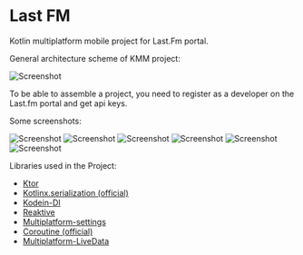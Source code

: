 # Last FM

Kotlin multiplatform mobile project for Last.Fm portal.

General architecture scheme of KMM project:

![Screenshot](pictures/KMP.jpg)

To be able to assemble a project, you need to register as a developer on the Last.fm portal and get api keys.

Some screenshots:

![Screenshot](pictures/ios_1.jpg) ![Screenshot](pictures/android_1.jpg)
![Screenshot](pictures/ios_2.jpg) ![Screenshot](pictures/android_2.jpg)
![Screenshot](pictures/ios_3.jpg) ![Screenshot](pictures/android_3.jpg)

Libraries used in the Project:

- [Ktor](https://github.com/ktorio/ktor)
- [Kotlinx.serialization (official)](https://github.com/Kotlin/kotlinx.serialization)
- [Kodein-DI](https://github.com/Kodein-Framework/Kodein-DI)
- [Reaktive](https://github.com/badoo/Reaktive)
- [Multiplatform-settings](https://github.com/russhwolf/multiplatform-settings)
- [Coroutine (official)](https://github.com/Kotlin/kotlinx.coroutines)
- [Multiplatform-LiveData](https://github.com/florent37/Multiplatform-LiveData)
